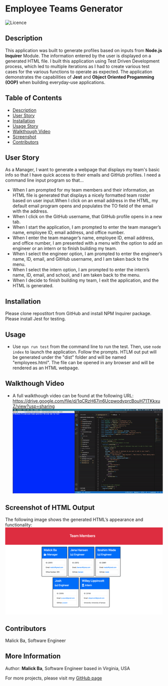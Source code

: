# Employee Teams Generator
![Licence](http://img.shields.io/badge/license-MIT-blue.svg)

## Description
This application was built to generate profiles based on inputs from **Node.js Inquirer** Module. The information entered by the user is displayed on a generated HTML file. I built this application using Test Driven Development process, which led to multiple iterations as I had to create various test cases for the various functions to operate as expected. The application demonstrates the capabilities of **Jest** and **Object Oriented Progamming (OOP)** when building everyday-use applications.

## Table of Contents
- [Description](#description)
- [User Story](#user-story)
- [Installation](#installation)
- [Usage Story](#usage)
- [Walkthough Video](#walkthough-video)
- [Screenshot](#screenshot-of-HTML-output)
- [Contributors](#contributors)

## User Story
As a Manager, I want to generate a webpage that displays my team's basic info so that I have quick access to their emails and GitHub profiles.
I need a command line input program so that...
- When I am prompted for my team members and their information, an HTML file is generated that displays a nicely formatted team roster based on user input.When I click on an email address in the HTML, my default email program opens and populates the TO field of the email with the address.
- When I click on the GitHub username, that GitHub profile opens in a new tab.
- When I start the application, I am prompted to enter the team manager’s name, employee ID, email address, and office number.
- When I enter the team manager’s name, employee ID, email address, and office number, I am presented with a menu with the option to add an engineer or an intern or to finish building my team.
- When I select the engineer option, I am prompted to enter the engineer’s name, ID, email, and GitHub username, and I am taken back to the menu.
- When I select the intern option, I am prompted to enter the intern’s name, ID, email, and school, and I am taken back to the menu.
- When I decide to finish building my team, I exit the application, and the HTML is generated.

## Installation 
Please clone repostitort from GitHub and install NPM Inquirer package. Please install Jest for testing.

## Usage
- Use `npn run test` from the command line to run the test. Then, use `node index` to launch the application. Follow the prompts. HTLM out put will be generated under the "dist" folder and will be named "employees.html". The file can be opened in any browser and will be rendered as an HTML webpage.

## Walkthough Video
- A full walkthough video can be found at the following URL: https://drive.google.com/file/d/1qCRzH67in6UcpwodvprcBouH71TKkxuZ/view?usp=sharing
![Screenshot](assets/tutorial.gif)

## Screenshot of HTML Output
The following image shows the generated HTML’s appearance and functionality:
![Generated HTML Webpage Screenshot](./assets/screenshot.png)

## Contributors
Malick Ba, Software Engineer

## More Information
Author: **Malick Ba**, Software Engineer based in Virginia, USA

For more projects, please visit my [GitHub page](https://github.com/malickbax)
